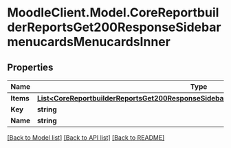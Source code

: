 # MoodleClient.Model.CoreReportbuilderReportsGet200ResponseSidebarmenucardsMenucardsInner

## Properties

Name | Type | Description | Notes
------------ | ------------- | ------------- | -------------
**Items** | [**List&lt;CoreReportbuilderReportsGet200ResponseSidebarmenucardsMenucardsInnerItemsInner&gt;**](CoreReportbuilderReportsGet200ResponseSidebarmenucardsMenucardsInnerItemsInner.md) |  | [optional] 
**Key** | **string** | key | [optional] 
**Name** | **string** | name | [optional] 

[[Back to Model list]](../README.md#documentation-for-models) [[Back to API list]](../README.md#documentation-for-api-endpoints) [[Back to README]](../README.md)

